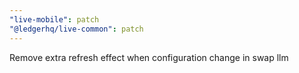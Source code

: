 ```yaml
---
"live-mobile": patch
"@ledgerhq/live-common": patch
---
```


Remove extra refresh effect when configuration change in swap llm
